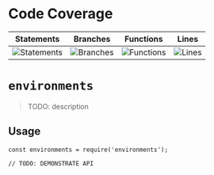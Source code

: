 # Code Coverage
| Statements                  | Branches                | Functions                 | Lines             |
| --------------------------- | ----------------------- | ------------------------- | ----------------- |
| ![Statements](https://img.shields.io/badge/statements-54.21%25-red.svg?style=flat) | ![Branches](https://img.shields.io/badge/branches-45.45%25-red.svg?style=flat) | ![Functions](https://img.shields.io/badge/functions-58.94%25-red.svg?style=flat) | ![Lines](https://img.shields.io/badge/lines-54.71%25-red.svg?style=flat) |
# `environments`

> TODO: description

## Usage

```
const environments = require('environments');

// TODO: DEMONSTRATE API
```